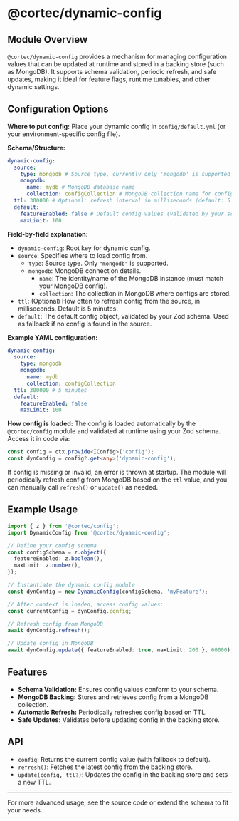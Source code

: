 # @cortec/dynamic-config

## Module Overview

`@cortec/dynamic-config` provides a mechanism for managing configuration values that can be updated at runtime and stored in a backing store (such as MongoDB). It supports schema validation, periodic refresh, and safe updates, making it ideal for feature flags, runtime tunables, and other dynamic settings.

## Configuration Options

**Where to put config:**
Place your dynamic config in `config/default.yml` (or your environment-specific config file).

**Schema/Structure:**

```yaml
dynamic-config:
  source:
    type: mongodb # Source type, currently only 'mongodb' is supported
    mongodb:
      name: mydb # MongoDB database name
      collection: configCollection # MongoDB collection name for configs
  ttl: 300000 # Optional: refresh interval in milliseconds (default: 5 minutes)
  default:
    featureEnabled: false # Default config values (validated by your schema)
    maxLimit: 100
```

**Field-by-field explanation:**

- `dynamic-config`: Root key for dynamic config.
- `source`: Specifies where to load config from.
  - `type`: Source type. Only `"mongodb"` is supported.
  - `mongodb`: MongoDB connection details.
    - `name`: The identity/name of the MongoDB instance (must match your MongoDB config).
    - `collection`: The collection in MongoDB where configs are stored.
- `ttl`: (Optional) How often to refresh config from the source, in milliseconds. Default is 5 minutes.
- `default`: The default config object, validated by your Zod schema. Used as fallback if no config is found in the source.

**Example YAML configuration:**

```yaml
dynamic-config:
  source:
    type: mongodb
    mongodb:
      name: mydb
      collection: configCollection
  ttl: 300000 # 5 minutes
  default:
    featureEnabled: false
    maxLimit: 100
```

**How config is loaded:**
The config is loaded automatically by the `@cortec/config` module and validated at runtime using your Zod schema.
Access it in code via:

```typescript
const config = ctx.provide<IConfig>('config');
const dynConfig = config?.get<any>('dynamic-config');
```

If config is missing or invalid, an error is thrown at startup. The module will periodically refresh config from MongoDB based on the `ttl` value, and you can manually call `refresh()` or `update()` as needed.

## Example Usage

```ts
import { z } from '@cortec/config';
import DynamicConfig from '@cortec/dynamic-config';

// Define your config schema
const configSchema = z.object({
  featureEnabled: z.boolean(),
  maxLimit: z.number(),
});

// Instantiate the dynamic config module
const dynConfig = new DynamicConfig(configSchema, 'myFeature');

// After context is loaded, access config values:
const currentConfig = dynConfig.config;

// Refresh config from MongoDB
await dynConfig.refresh();

// Update config in MongoDB
await dynConfig.update({ featureEnabled: true, maxLimit: 200 }, 60000);
```

## Features

- **Schema Validation:** Ensures config values conform to your schema.
- **MongoDB Backing:** Stores and retrieves config from a MongoDB collection.
- **Automatic Refresh:** Periodically refreshes config based on TTL.
- **Safe Updates:** Validates before updating config in the backing store.

## API

- `config`: Returns the current config value (with fallback to default).
- `refresh()`: Fetches the latest config from the backing store.
- `update(config, ttl?)`: Updates the config in the backing store and sets a new TTL.

---

For more advanced usage, see the source code or extend the schema to fit your needs.
